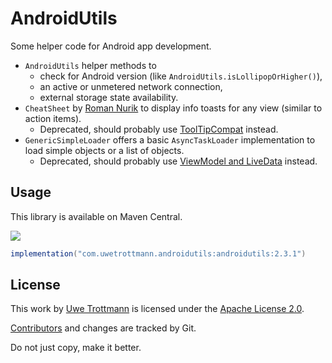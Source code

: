# AndroidUtils

Some helper code for Android app development.

* `AndroidUtils` helper methods to 
  * check for Android version (like `AndroidUtils.isLollipopOrHigher()`),
  * an active or unmetered network connection,
  * external storage state availability.
* `CheatSheet` by [Roman Nurik](https://gist.github.com/romannurik/3982005) to display info toasts for any view (similar to action items).
  * Deprecated, should probably use [ToolTipCompat](https://developer.android.com/reference/androidx/appcompat/widget/TooltipCompat) instead.
* `GenericSimpleLoader` offers a basic `AsyncTaskLoader` implementation to load simple objects or a list of objects.
  * Deprecated, should probably use [ViewModel and LiveData](https://developer.android.com/topic/libraries/architecture/livedata) instead.

## Usage
This library is available on Maven Central.

<a href="https://search.maven.org/search?q=com.uwetrottmann.androidutils"><img src="https://img.shields.io/maven-central/v/com.uwetrottmann.androidutils/androidutils.svg?style=flat-square"></a>

```groovy
implementation("com.uwetrottmann.androidutils:androidutils:2.3.1")
```

## License

This work by [Uwe Trottmann](https://uwetrottmann.com) is licensed under the [Apache License 2.0](LICENSE.txt).

[Contributors](https://github.com/UweTrottmann/AndroidUtils/graphs/contributors) and changes are tracked by Git.

Do not just copy, make it better.
